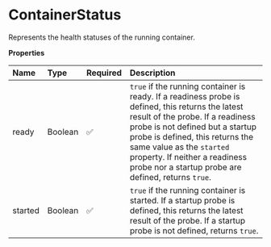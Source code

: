 # ContainerStatus

Represents the health statuses of the running container.

**Properties**

| Name    | Type    | Required | Description                                                                                                                                                                                                                                                                                                                      |
| :------ | :------ | :------- | :------------------------------------------------------------------------------------------------------------------------------------------------------------------------------------------------------------------------------------------------------------------------------------------------------------------------------- |
| ready   | Boolean | ✅       | `true` if the running container is ready. If a readiness probe is defined, this returns the latest result of the probe. If a readiness probe is not defined but a startup probe is defined, this returns the same value as the `started` property. If neither a readiness probe nor a startup probe are defined, returns `true`. |
| started | Boolean | ✅       | `true` if the running container is started. If a startup probe is defined, this returns the latest result of the probe. If a startup probe is not defined, returns `true`.                                                                                                                                                       |
